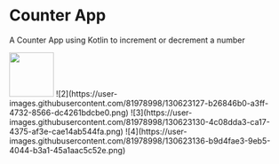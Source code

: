 # Counter App
 A Counter App using Kotlin to increment or decrement a number
 
 <img src="https://user-images.githubusercontent.com/81978998/130623120-c9574a8e-5154-4d4c-a165-a66164e45598" width="80">
![2](https://user-images.githubusercontent.com/81978998/130623127-b26846b0-a3ff-4732-8566-dc4261bdcbe0.png)
![3](https://user-images.githubusercontent.com/81978998/130623130-4c08dda3-ca17-4375-af3e-cae14ab544fa.png)
![4](https://user-images.githubusercontent.com/81978998/130623136-b9d4fae3-9eb5-4044-b3a1-45a1aac5c52e.png)


